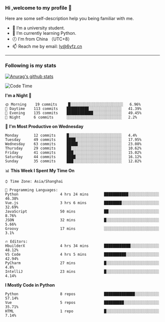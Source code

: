 ### Hi ,welcome to my profile 👋
Here are some self-description help you being familiar with me.
<!--
**liuyunfz/liuyunfz** is a ✨ _special_ ✨ repository because its `README.md` (this file) appears on your GitHub profile.
- 👯 I’m looking to collaborate on ...
- 🤔 I’m looking for help with ...
Here are some ideas to get you started:
-->
- 🏫 I’m a university student.
- 💪 I’m currently learning Python.
- 🕗 I'm from China （UTC+8）
- 📫 Reach me by email: [ly@6yfz.cn](mailto:ly@6yfz.cn)
  
---
### Following is my stats
  
[![Anurag's github stats](https://github-readme-stats.vercel.app/api?username=liuyunfz)](https://github.com/anuraghazra/github-readme-stats)
  
<!--START_SECTION:waka-->
![Code Time](http://img.shields.io/badge/Code%20Time-255%20hrs%2044%20mins-blue)

**I'm a Night 🦉** 

```text
🌞 Morning    19 commits     █░░░░░░░░░░░░░░░░░░░░░░░░   6.96% 
🌆 Daytime    113 commits    ██████████░░░░░░░░░░░░░░░   41.39% 
🌃 Evening    135 commits    ████████████░░░░░░░░░░░░░   49.45% 
🌙 Night      6 commits      ░░░░░░░░░░░░░░░░░░░░░░░░░   2.2%

```
📅 **I'm Most Productive on Wednesday** 

```text
Monday       12 commits     █░░░░░░░░░░░░░░░░░░░░░░░░   4.4% 
Tuesday      49 commits     ████░░░░░░░░░░░░░░░░░░░░░   17.95% 
Wednesday    63 commits     █████░░░░░░░░░░░░░░░░░░░░   23.08% 
Thursday     29 commits     ██░░░░░░░░░░░░░░░░░░░░░░░   10.62% 
Friday       41 commits     ███░░░░░░░░░░░░░░░░░░░░░░   15.02% 
Saturday     44 commits     ████░░░░░░░░░░░░░░░░░░░░░   16.12% 
Sunday       35 commits     ███░░░░░░░░░░░░░░░░░░░░░░   12.82%

```


📊 **This Week I Spent My Time On** 

```text
⌚︎ Time Zone: Asia/Shanghai

💬 Programming Languages: 
Python                   4 hrs 24 mins       ███████████░░░░░░░░░░░░░░   46.38% 
Vue.js                   3 hrs 6 mins        ████████░░░░░░░░░░░░░░░░░   32.69% 
JavaScript               50 mins             ██░░░░░░░░░░░░░░░░░░░░░░░   8.76% 
JSON                     32 mins             █░░░░░░░░░░░░░░░░░░░░░░░░   5.66% 
Groovy                   17 mins             ░░░░░░░░░░░░░░░░░░░░░░░░░   3.1%

🔥 Editors: 
HbuilderX                4 hrs 34 mins       ████████████░░░░░░░░░░░░░   48.12% 
VS Code                  4 hrs 5 mins        ██████████░░░░░░░░░░░░░░░   42.94% 
PyCharm                  27 mins             █░░░░░░░░░░░░░░░░░░░░░░░░   4.8% 
IntelliJ                 23 mins             █░░░░░░░░░░░░░░░░░░░░░░░░   4.14%

```

**I Mostly Code in Python** 

```text
Python                   8 repos             ██████████████░░░░░░░░░░░   57.14% 
Vue                      5 repos             █████████░░░░░░░░░░░░░░░░   35.71% 
HTML                     1 repo              █░░░░░░░░░░░░░░░░░░░░░░░░   7.14%

```



<!--END_SECTION:waka-->
